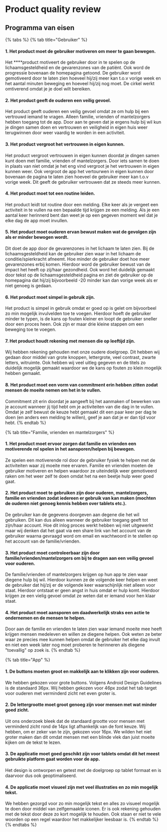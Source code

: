 # Product quality review

## Programma van eisen

{% tabs %}
{% tab title="Gebruiker" %}
#### 1. Het product moet de gebruiker motiveren om meer te gaan bewegen. 

Het ****product motiveert de gebruiker door in te spelen op de lichaamsgesteldheid en de gevarenzones van de patiënt. Ook word de progressie bovenaan de homepagina getoond. De gebruiker word gemotiveerd door te laten zien hoeveel hij/zij meer kan t.o.v vorige week en het aantal minuten beweging en hoeveel hij/zij nog moet. De cirkel werkt omtiverend omdat je je doel wilt bereiken. 

#### 2. Het product geeft de ouderen een veilig gevoel.

Het product geeft ouderen een veilig gevoel omdat ze om hulp bij een vertrouwd iemand te vragen. Alleen familie, vrienden of mantelzorgers hebben toegang tot de app. Door aan te geven dat je ergens hulp bij wil kun je dingen samen doen en vertrouwen en veiligheid in eigen huis weer terugwinnen door weer vaardig te worden in een activiteit.  

#### 3. Het product vergroot het vertrouwen in eigen kunnen. 

Het product vergroot vertrouwen in eigen kunnen doordat je dingen samen kunt doen met familie, vrienden of mantelzorgers. Door iets samen te doen in plaats van niet omdat je het eng vind vergroot je het vertrouwen in eigen kunnen weer. Ook vergroot de app het vertourwen in eigen kunnen door bovenaan de pagina te laten zien hoeveel de gebruiker meer kan t.o.v vorige week. Dit geeft de gebruiker vertrouwen dat ze steeds meer kunnen. 

#### 4. Het product moet tot een routine leiden. 

Het product leidt tot routine door een melding. Elke keer als je vergeet een activiteit in te vullen na een bepaalde tijd krijgen ze een melding. Als je een aantal keer herinnerd bent dan weet je op een gegeven moment wel dat je elke dag de app moet invullen. 

#### 5. Het product moet ouderen ervan bewust maken wat de gevolgen zijn als er minder bewogen wordt. 

Dit doet de app door de gevarenzones in het lichaam te laten zien. Bij de lichaamsgesteldheid kan de gebruiker zien waar in het lichaam de conditie/spierkracht afneemt. Hoe minder de gebruiker doet hoe meer gevarenzones erbij komen. Hierdoor word de gebruiker bewust van de impact het heeft op zij/haar gezondheid. Ook word het duidelijk gemaakt door tekst op de lichaamsgesteldheid pagina en ziet de gebruiker op de homepagina dat hij/zij bijvoorbeeld -20 minder kan dan vorige week als er niet genoeg is gedaan. 

#### 6. Het product moet simpel in gebruik zijn.

Het product is simpel in gebruik omdat er goed op is gelet om bijvoorbeel zo min mogelijk invulvelden toe te voegen. Hierdoor hoeft de gebruiker minder te typen, is de kans op fouten kleiner en loopt de gebruiker sneller door een proces heen. Ook zijn er maar drie kleine stappen om een beweging toe te voegen. 

#### 7. Het product houdt rekening met mensen die op leeftijd zijn.

Wij hebben rekening gehouden met onze oudere doelgroep. Dit hebben wij gedaan door middel van grote knoppen, lettergrote, veel contrast, zwarte letters, witruimte. Ook hebben wij veel uitleg gegeven en de titels zo duidelijk mogelijk gemaakt waardoor we de kans op fouten zo klein mogelijk hebben gemaakt. 

#### 8. Het product moet een vorm van commitment erin hebben zitten zodat mensen de moeite nemen om het in te vullen.

Commitment zit erin doordat je aangeeft bij het aanmaken of bewerken van je account wanneer jij tijd hebt om je activiteiten van die dag in te vullen. Omdat je zelf bewust de keuze hebt gemaakt dit een paar keer per dag te doen \(en anders een melding te willen\), geef je aan dat je er dan tijd voor hebt. 
{% endtab %}

{% tab title="Familie, vrienden en mantelzorgers" %}
#### 1. Het product moet ervoor zorgen dat familie en vrienden een motiverende rol spelen in het aansporen/helpen bij bewegen. <a id="1-het-product-moet-ervoor-zorgen-dat-familie-en-vrienden-een-motiverende-rol-spelen-in-het-aansporen-helpen-bij-bewegen"></a>

Ze spelen een motiverende rol door de gebruiker fysiek te helpen met de activiteiten waar zij moeite mee ervaren. Familie en vrienden moeten de gebruiker motiveren en helpen waardoor ze uiteindelijk weer gemotiveerd raken om het weer zelf te doen omdat het na een beetje hulp weer goed gaat. 

#### 2. Het product moet te gebruiken zijn door ouderen, mantelzorgers, familie en vrienden zodat iedereen er gebruik van kan maken \(mochten de ouderen niet genoeg kennis hebben over tablets etc.\). <a id="2-het-product-moet-te-gebruiken-zijn-door-ouderen-mantelzorgers-familie-en-vrienden-zodat-iedereen-er-gebruik-van-kan-maken-mochten-de-ouderen-niet-genoeg-kennis-hebben-over-tablets-etc"></a>

De gebruiker kan de gegevens doorgeven aan degene die het wil gebruiken. Dit kan dus alleen wanneer de gebruiker toegang geeft tot zijn/haar account. Hoe dit inlog proces werkt hebben wij niet uitgewerkt maar wij denken dat het gaat via een share link van het account van de gebruiker waarna gevraagd word om email en wachtwoord in te stellen op het account van de familie/vrienden.

#### 3. Het product moet controleerbaar zijn door familie/vrienden/mantelzorgers om bij te dragen aan een veilig gevoel voor ouderen.  <a id="3-het-product-moet-controleerbaar-zijn-door-familie-vrienden-mantelzorgers-om-bij-te-dragen-aan-een-veilig-gevoel-voor-ouderen"></a>

De familie/vrienden of mantelzorgers krijgen op hun app te zien waar diegene hulp bij wil. Hierdoor kunnen ze de volgende keer helpen en weet de gebruiker dat hij/zij er de volgende keer waarschijnlijk niet alleen voor staat. Hierdoor ontstaat er geen angst in huis omdat er hulp komt. Hierdoor krijgen ze een vielig gevoel omdat ze weten dat er iemand voor hen klaar staat. 

#### 4. Het product moet aansporen om daadwerkelijk straks een actie te ondernemen en de mensen te helpen. <a id="4-het-product-moet-aansporen-om-daadwerkelijk-straks-een-actie-te-ondernemen-en-de-mensen-te-helpen"></a>

Door aan de familie en vrienden te laten zien waar iemand moeite mee heeft krijgen mensen medeleven en willen ze diegene helpen. Ook weten ze beter waar ze precies mee kunnen helpen omdat de gebruiker het elke dag invult en niet een week later nog moet proberen te herinneren als diegene "toevallig" op zoek is. 
{% endtab %}

{% tab title="App" %}
#### 1. De buttons moeten groot en makkelijk aan te klikken zijn voor ouderen. <a id="1-de-buttons-moeten-groot-en-makkelijk-aan-te-klikken-zijn-voor-ouderen"></a>

We hebben gekozen voor grote buttons. Volgens Android Design Guidelines is de standaard 36px. Wij hebben gekozen voor 46px zodat het tab target voor ouderen met verminderd zicht net even groter is. 

#### 2. De lettergrootte moet groot genoeg zijn voor mensen met wat minder goed zicht. <a id="2-de-lettergrootte-moet-groot-genoeg-zijn-voor-mensen-met-wat-minder-goed-zicht"></a>

Uit ons onderzoek bleek dat de standaard grootte voor mensen met verminderd zicht rond de 14px ligt afhankelijk van de font keuze. Wij hebben, om er zeker van te zijn, gekozen voor 16px. We wilden het niet groter maken dan dit omdat mensen met een blinde vlek dan juist moeite kijken om de tekst te lezen. 

#### 3. De applicatie moet goed geschikt zijn voor tablets omdat dit het meest gebruikte platform gaat worden voor de app.  <a id="3-de-applicatie-moet-goed-geschikt-zijn-voor-tablets-omdat-dit-het-meest-gebruikte-platform-gaat-worden-voor-de-app"></a>

Het design is ontworpen en getest met de doelgroep op tablet formaat en is daarvoor dus ook geoptimaliseerd. 

#### 4. De applicatie moet visueel zijn met veel illustraties en zo min mogelijk tekst. <a id="4-de-applicatie-moet-visueel-zijn-met-veel-illustraties-en-zo-min-mogelijk-tekst"></a>

We hebben gezorgd voor zo min mogelijk tekst en alles zo visueel mogelijk te doen door middel van zelfgemaakte iconen. Er is ook rekening gehouden met de tekst door deze zo kort mogelijk te houden. Ook staan er niet te vele woorden op een regel waardoor het makkelijker leesbaar is. 
{% endtab %}
{% endtabs %}

